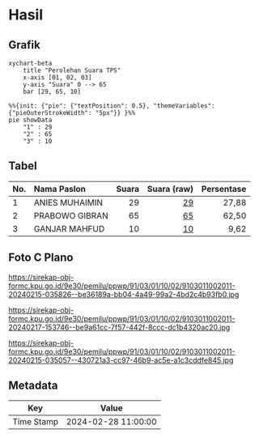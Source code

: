 # Hasil

## Grafik

```mermaid
xychart-beta
    title "Perolehan Suara TPS"
    x-axis [01, 02, 03]
    y-axis "Suara" 0 --> 65
    bar [29, 65, 10]
```

```mermaid
%%{init: {"pie": {"textPosition": 0.5}, "themeVariables": {"pieOuterStrokeWidth": "5px"}} }%%
pie showData
    "1" : 29
    "2" : 65
    "3" : 10
```

## Tabel

| No. | Nama Paslon    | Suara | Suara (raw) | Persentase |
|:--- |:-------------- | -----:| -----------:| ----------:|
| 1   | ANIES MUHAIMIN | 29    | [29][p-1]   | 27,88      |
| 2   | PRABOWO GIBRAN | 65    | [65][p-2]   | 62,50      |
| 3   | GANJAR MAHFUD  | 10    | [10][p-3]   | 9,62       |


[p-1]: https://github.com/gigit-pemilu/pemilu-2024-91-papua/blob/main/pilpres/hitung-suara/sub/91-papua/sub/03-jayapura/sub/01-sentani/sub/1002-dobonsolo/sub/011-tps/sub/paslon-1.txt
[p-2]: https://github.com/gigit-pemilu/pemilu-2024-91-papua/blob/main/pilpres/hitung-suara/sub/91-papua/sub/03-jayapura/sub/01-sentani/sub/1002-dobonsolo/sub/011-tps/sub/paslon-2.txt
[p-3]: https://github.com/gigit-pemilu/pemilu-2024-91-papua/blob/main/pilpres/hitung-suara/sub/91-papua/sub/03-jayapura/sub/01-sentani/sub/1002-dobonsolo/sub/011-tps/sub/paslon-3.txt

## Foto C Plano

https://sirekap-obj-formc.kpu.go.id/9e30/pemilu/ppwp/91/03/01/10/02/9103011002011-20240215-035826--be36189a-bb04-4a49-99a2-4bd2c4b93fb0.jpg

https://sirekap-obj-formc.kpu.go.id/9e30/pemilu/ppwp/91/03/01/10/02/9103011002011-20240217-153746--be9a61cc-7f57-442f-8ccc-dc1b4320ac20.jpg

https://sirekap-obj-formc.kpu.go.id/9e30/pemilu/ppwp/91/03/01/10/02/9103011002011-20240215-035057--430721a3-cc97-46b9-ac5e-a1c3cddfe845.jpg


## Metadata

| Key        | Value               |
| ---------- | ------------------- |
| Time Stamp | 2024-02-28 11:00:00 |




